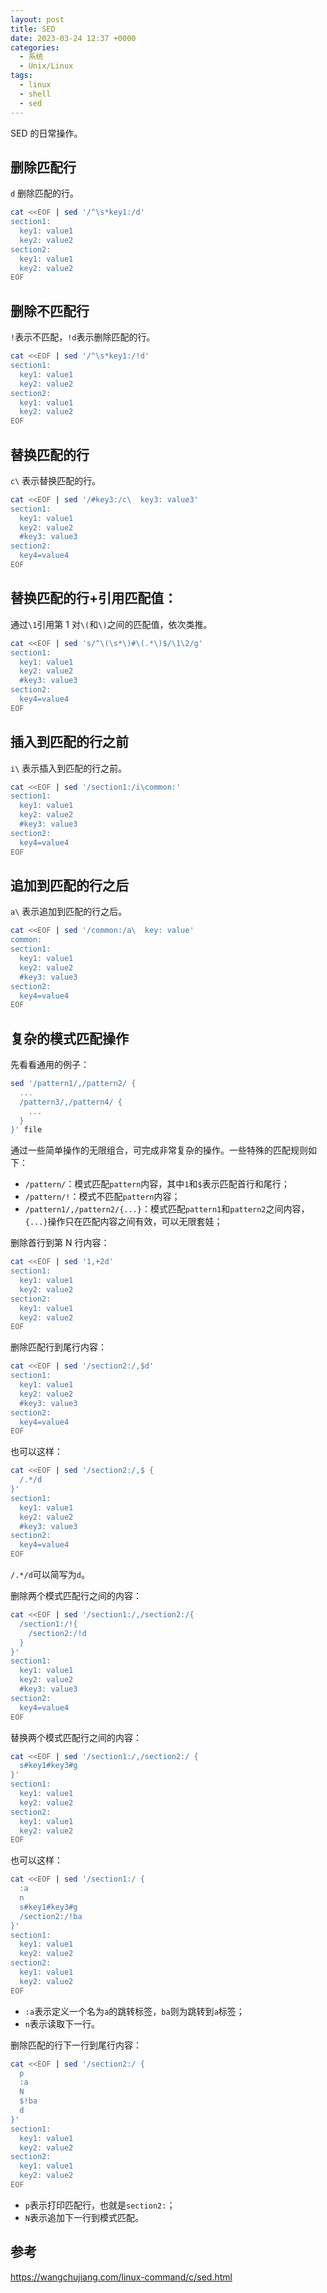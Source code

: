 ```yaml
---
layout: post
title: SED
date: 2023-03-24 12:37 +0000
categories:
  - 系统
  - Unix/Linux
tags:
  - linux
  - shell
  - sed
---
```


SED 的日常操作。

## 删除匹配行

`d` 删除匹配的行。

```bash
cat <<EOF | sed '/^\s*key1:/d'
section1:
  key1: value1
  key2: value2
section2:
  key1: value1
  key2: value2
EOF
```

## 删除不匹配行

`!`表示不匹配，`!d`表示删除匹配的行。

```bash
cat <<EOF | sed '/^\s*key1:/!d'
section1:
  key1: value1
  key2: value2
section2:
  key1: value1
  key2: value2
EOF
```

## 替换匹配的行

`c\` 表示替换匹配的行。

```bash
cat <<EOF | sed '/#key3:/c\  key3: value3'
section1:
  key1: value1
  key2: value2
  #key3: value3
section2:
  key4=value4
EOF
```

## 替换匹配的行+引用匹配值：

通过`\1`引用第 1 对`\(`和`\)`之间的匹配值，依次类推。

```bash
cat <<EOF | sed 's/^\(\s*\)#\(.*\)$/\1\2/g'
section1:
  key1: value1
  key2: value2
  #key3: value3
section2:
  key4=value4
EOF
```

## 插入到匹配的行之前

`i\` 表示插入到匹配的行之前。

```bash
cat <<EOF | sed '/section1:/i\common:'
section1:
  key1: value1
  key2: value2
  #key3: value3
section2:
  key4=value4
EOF
```

## 追加到匹配的行之后

`a\` 表示追加到匹配的行之后。

```bash
cat <<EOF | sed '/common:/a\  key: value'
common:
section1:
  key1: value1
  key2: value2
  #key3: value3
section2:
  key4=value4
EOF
```

## 复杂的模式匹配操作

先看看通用的例子：

```bash
sed '/pattern1/,/pattern2/ {
  ...
  /pattern3/,/pattern4/ {
    ...
  }
}' file
```

通过一些简单操作的无限组合，可完成非常复杂的操作。一些特殊的匹配规则如下：

- `/pattern/`：模式匹配`pattern`内容，其中`1`和`$`表示匹配首行和尾行；
- `/pattern/!`：模式不匹配`pattern`内容；
- `/pattern1/,/pattern2/{...}`：模式匹配`pattern1`和`pattern2`之间内容，`{...}`操作只在匹配内容之间有效，可以无限套娃；

删除首行到第 N 行内容：

```bash
cat <<EOF | sed '1,+2d'
section1:
  key1: value1
  key2: value2
section2:
  key1: value1
  key2: value2
EOF
```

删除匹配行到尾行内容：

```bash
cat <<EOF | sed '/section2:/,$d'
section1:
  key1: value1
  key2: value2
  #key3: value3
section2:
  key4=value4
EOF
```

也可以这样：

```bash
cat <<EOF | sed '/section2:/,$ {
  /.*/d
}'
section1:
  key1: value1
  key2: value2
  #key3: value3
section2:
  key4=value4
EOF
```

`/.*/d`可以简写为`d`。

删除两个模式匹配行之间的内容：

```bash
cat <<EOF | sed '/section1:/,/section2:/{
  /section1:/!{
    /section2:/!d
  }
}'
section1:
  key1: value1
  key2: value2
  #key3: value3
section2:
  key4=value4
EOF
```

替换两个模式匹配行之间的内容：

```bash
cat <<EOF | sed '/section1:/,/section2:/ {
  s#key1#key3#g
}'
section1:
  key1: value1
  key2: value2
section2:
  key1: value1
  key2: value2
EOF
```

也可以这样：

```bash
cat <<EOF | sed '/section1:/ {
  :a
  n
  s#key1#key3#g
  /section2:/!ba
}'
section1:
  key1: value1
  key2: value2
section2:
  key1: value1
  key2: value2
EOF
```

- `:a`表示定义一个名为`a`的跳转标签，`ba`则为跳转到`a`标签；
- `n`表示读取下一行。

删除匹配的行下一行到尾行内容：

```bash
cat <<EOF | sed '/section2:/ {
  p
  :a
  N
  $!ba
  d
}'
section1:
  key1: value1
  key2: value2
section2:
  key1: value1
  key2: value2
EOF
```

- `p`表示打印匹配行，也就是`section2:`；
- `N`表示追加下一行到模式匹配。

## 参考

<https://wangchujiang.com/linux-command/c/sed.html>
